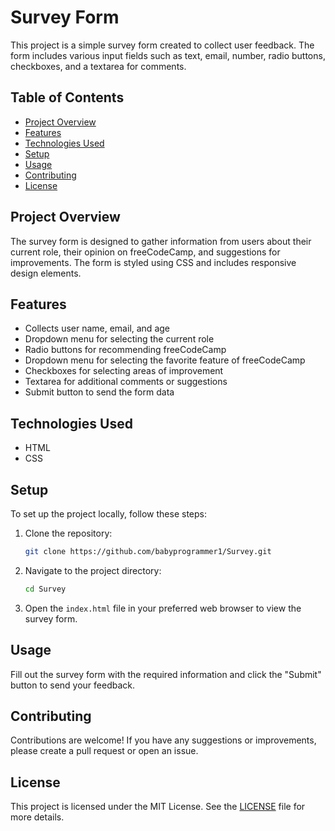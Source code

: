# Survey Form

This project is a simple survey form created to collect user feedback. The form includes various input fields such as text, email, number, radio buttons, checkboxes, and a textarea for comments.

## Table of Contents

- [Project Overview](#project-overview)
- [Features](#features)
- [Technologies Used](#technologies-used)
- [Setup](#setup)
- [Usage](#usage)
- [Contributing](#contributing)
- [License](#license)

## Project Overview

The survey form is designed to gather information from users about their current role, their opinion on freeCodeCamp, and suggestions for improvements. The form is styled using CSS and includes responsive design elements.

## Features

- Collects user name, email, and age
- Dropdown menu for selecting the current role
- Radio buttons for recommending freeCodeCamp
- Dropdown menu for selecting the favorite feature of freeCodeCamp
- Checkboxes for selecting areas of improvement
- Textarea for additional comments or suggestions
- Submit button to send the form data

## Technologies Used

- HTML
- CSS

## Setup

To set up the project locally, follow these steps:

1. Clone the repository:
    ```bash
    git clone https://github.com/babyprogrammer1/Survey.git
    ```
2. Navigate to the project directory:
    ```bash
    cd Survey
    ```
3. Open the `index.html` file in your preferred web browser to view the survey form.

## Usage

Fill out the survey form with the required information and click the "Submit" button to send your feedback.

## Contributing

Contributions are welcome! If you have any suggestions or improvements, please create a pull request or open an issue.

## License

This project is licensed under the MIT License. See the [LICENSE](LICENSE) file for more details.

